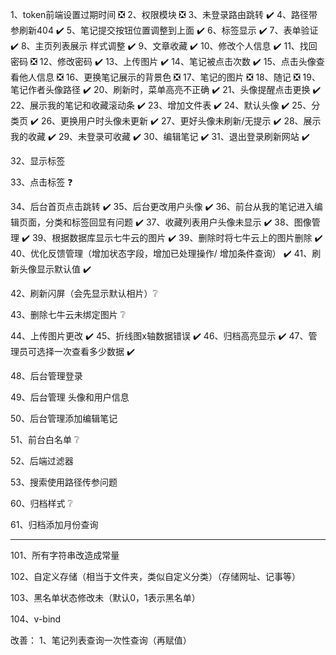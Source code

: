1、token前端设置过期时间  ❎
2、权限模块  ❎
3、未登录路由跳转 ✔️️
4、路径带参刷新404 ✔️
5、笔记提交按钮位置调整到上面  ✔️️
6、标签显示  ✔️️
7、表单验证  ✔️️
8、主页列表展示 样式调整 ✔️
9、文章收藏 ✔️
10、修改个人信息 ✔️
11、找回密码  ❎
12、修改密码 ✔️
13、上传图片 ✔️
14、笔记被点击次数 ✔️
15、点击头像查看他人信息  ❎
16、更换笔记展示的背景色  ❎
17、笔记的图片  ❎
18、随记  ❎
19、笔记作者头像路径 ✔️
20、刷新时，菜单高亮不正确  ✔️
21、头像提醒点击更换 ✔️
22、展示我的笔记和收藏滚动条 ✔️
23、增加文件表 ✔️
24、默认头像 ✔️
25、分类页 ✔️
26、更换用户时头像未更新 ✔️
27、更好头像未刷新/无提示 ✔️
28、展示我的收藏 ✔️
29、未登录可收藏 ✔️
30、编辑笔记 ✔️
31、退出登录刷新网站 ✔️

32、显示标签

33、点击标签   ❓

34、后台首页点击跳转 ✔️
35、后台更改用户头像 ✔️
36、前台从我的笔记进入编辑页面，分类和标签回显有问题    ✔️
37、收藏列表用户头像未显示 ✔️
38、图像管理 ✔️
39、根据数据库显示七牛云的图片 ✔️
39、删除时将七牛云上的图片删除 ✔️
40、优化反馈管理（增加状态字段，增加已处理操作/ 增加条件查询） ✔️
41、刷新头像显示默认值 ✔️

42、刷新闪屏（会先显示默认相片）❔

43、删除七牛云未绑定图片  ❔

44、上传图片更改 ✔️
45、折线图x轴数据错误  ✔️
46、归档高亮显示 ✔️
47、管理员可选择一次查看多少数据 ✔️

48、后台管理登录

49、后台管理 头像和用户信息

50、后台管理添加编辑笔记

51、前台白名单 ❔

52、后端过滤器

53、搜索使用路径传参问题

60、归档样式 ❔

61、归档添加月份查询




-------------------------------
101、所有字符串改造成常量

102、自定义存储（相当于文件夹，类似自定义分类）（存储网址、记事等）

103、黑名单状态修改未（默认0，1表示黑名单）

104、v-bind

改善： 1、笔记列表查询一次性查询（再赋值）
